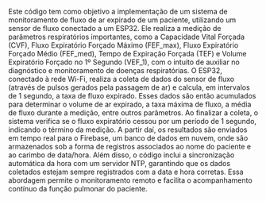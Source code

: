 Este código tem como objetivo a implementação de um sistema de monitoramento de fluxo de ar expirado de um paciente, utilizando um sensor de fluxo conectado a um ESP32. Ele realiza a medição de parâmetros respiratórios importantes, como a Capacidade Vital Forçada (CVF), Fluxo Expiratório Forçado Máximo (FEF_max), Fluxo Expiratório Forçado Médio (FEF_med), Tempo de Expiração Forçada (TEF) e Volume Expiratório Forçado no 1º Segundo (VEF_1), com o intuito de auxiliar no diagnóstico e monitoramento de doenças respiratórias.
O ESP32, conectado à rede Wi-Fi, realiza a coleta de dados do sensor de fluxo (através de pulsos gerados pela passagem de ar) e calcula, em intervalos de 1 segundo, a taxa de fluxo expirado. Esses dados são então acumulados para determinar o volume de ar expirado, a taxa máxima de fluxo, a média de fluxo durante a medição, entre outros parâmetros.
Ao finalizar a coleta, o sistema verifica se o fluxo expiratório cessou por um período de 1 segundo, indicando o término da medição. A partir daí, os resultados são enviados em tempo real para o Firebase, um banco de dados em nuvem, onde são armazenados sob a forma de registros associados ao nome do paciente e ao carimbo de data/hora.
Além disso, o código inclui a sincronização automática da hora com um servidor NTP, garantindo que os dados coletados estejam sempre registrados com a data e hora corretas. Essa abordagem permite o monitoramento remoto e facilita o acompanhamento contínuo da função pulmonar do paciente.

